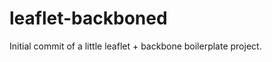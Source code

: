 leaflet-backboned
=================

Initial commit of a little leaflet + backbone boilerplate project.